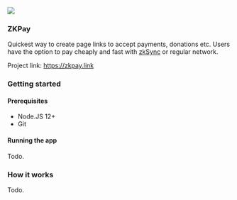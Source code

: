 ![](https://zkpay.link/shot.png)

### ZKPay

Quickest way to create page links to accept payments, donations etc.
Users have the option to pay cheaply and fast with [zkSync](https://zksync.io) or regular network.

Project link: https://zkpay.link

### Getting started

#### Prerequisites

- Node.JS 12+
- Git

#### Running the app

Todo.

### How it works

Todo.
